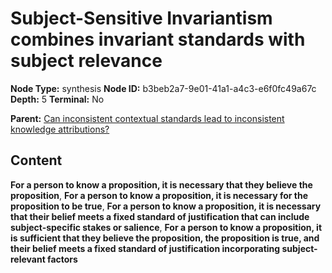 # Subject-Sensitive Invariantism combines invariant standards with subject relevance

**Node Type:** synthesis
**Node ID:** b3beb2a7-9e01-41a1-a4c3-e6f0fc49a67c
**Depth:** 5
**Terminal:** No

**Parent:** [Can inconsistent contextual standards lead to inconsistent knowledge attributions?](can-inconsistent-contextual-standards-lead-to-inconsistent-knowledge-attributions-antithesis-c8260f41-acfe-4118-a18e-95e5ac7f17ca.md)

## Content

**For a person to know a proposition, it is necessary that they believe the proposition**, **For a person to know a proposition, it is necessary for the proposition to be true**, **For a person to know a proposition, it is necessary that their belief meets a fixed standard of justification that can include subject-specific stakes or salience**, **For a person to know a proposition, it is sufficient that they believe the proposition, the proposition is true, and their belief meets a fixed standard of justification incorporating subject-relevant factors**
